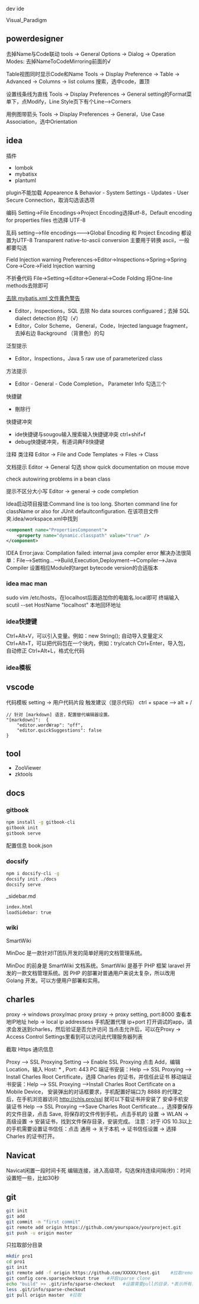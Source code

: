 dev ide

Visual_Paradigm

## powerdesigner
去掉Name与Code联动
tools -> General Options -> Dialog -> Operation Modes: 去掉NameToCodeMirroring前面的√

Table视图同时显示Code和Name
Tools -> Display Preference -> Table -> Advanced -> Columns -> list colums 搜索，选中code，置顶

设置线条线为直线
Tools -> Display Preferences -> General setting的Format菜单下，点Modify，Line Style页下有个Line-->Corners

用例图带箭头
Tools -> Display Preferences -> General，Use Case Association，选中Orientation

## idea
插件
- lombok
- mybatisx
- plantuml

plugin不能加载
Appearence & Behavior - System Settings - Updates - User Secure Connection，取消勾选该选项

编码
Setting->File Encodings->Project Encoding选择utf-8，Default encoding for properties files 也选择 UTF-8

乱码
setting-->file encodings--->Global Encoding 和 Project Encoding 都设置为UTF-8
Transparent native-to-ascii conversion 主要用于转换 ascii，一般都要勾选

Field Injection warning
Preferences->Editor->Inspections->Spring->Spring Core->Core->Field Injection warning

不折叠代码
File->Setting->Editor->General->Code Folding  将One-line methods去除即可

[去除 mybatis.xml 文件黄色警告](https://blog.csdn.net/wsjzzcbq/article/details/89528252)
- Editor，Inspections，SQL 去除 No data sources configuared；去掉 SQL dialect detection 的勾（√）
- Editor，Color Scheme， General，Code，Injected language fragment，去掉右边 Background （背景色）的勾

泛型提示
- Editor，Inspections，Java 5 raw use of parameterized class

方法提示
- Editor - General - Code Completion， Parameter Info 勾选三个

快捷鍵
- 刪除行

快捷键冲突
- ide快捷键与sougou输入搜索输入快捷键冲突 ctrl+shif+f
- debug快捷键冲突，有道词典F8快捷键

注释
类注释 Editor -> File and Code Templates -> Files -> Class

文档提示
Editor -> General 勾选 show quick documentation on mouse move

check autowiring problems in a bean class

提示不区分大小写
Editor -> general -> code completion

Idea启动项目报错:Command line is too long. Shorten command line for className or also for JUnit defaultconfiguration.
在该项目文件夹.idea/workspace.xml中找到
```xml
<component name="PropertiesComponent">
    <property name="dynamic.classpath" value="true" />
</component>
```

IDEA Error:java: Compilation failed: internal java compiler error
解决办法很简单：File-->Setting...-->Build,Execution,Deployment-->Compiler-->Java Compiler 设置相应Module的target bytecode version的合适版本

### idea mac man
sudo vim /etc/hosts，在localhost后面追加你的电脑名.local即可
终端输入 scutil --set HostName "localhost" 本地回环地址

### idea快捷键
Ctrl+Alt+V，可以引入变量。例如：new String(); 自动导入变量定义
Ctrl+Alt+T，可以把代码包在一个块内，例如：try/catch
Ctrl+Enter，导入包，自动修正
Ctrl+Alt+L，格式化代码

### idea模板

## vscode
代码模板
setting -> 用户代码片段
触发建议（提示代码） ctrl + space  --> alt + /

```
// 针对 [markdown] 语言，配置替代编辑器设置。
"[markdown]":  {
	"editor.wordWrap": "off",
	"editor.quickSuggestions": false
}
````

## tool
- ZooViewer
- zktools

## docs

### gitbook
```sh
npm install -g gitbook-cli
gitbook init
gitbook serve
```
配置信息 book.json

### docsify
```sh
npm i docsify-cli -g
docsify init ./docs
docsify serve
```
_sidebar.md
```sh
index.html
loadSidebar: true
```

### wiki
SmartWiki

MinDoc 是一款针对IT团队开发的简单好用的文档管理系统。

MinDoc 的前身是 SmartWiki 文档系统。SmartWiki 是基于 PHP 框架 laravel 开发的一款文档管理系统。因 PHP 的部署对普通用户来说太复杂，所以改用 Golang 开发。可以方便用户部署和实用。

## charles

proxy -> windows proxy/mac proxy
proxy -> proxy setting, port:8000
查看本地IP地址 help -> local ip addressess
手机配置代理 ip+port
打开调试的app，请求会发送到charles，然后验证是否允许访问
当点击允许后，可以在Proxy -> Access Control Settings里看到可以访问此代理服务器列表


截取 Https 通讯信息

Proxy –> SSL Proxying Setting –> Enable SSL Proxying 点击 Add，编辑Location，输入 Host: * , Port: 443
PC 端证书安装：Help –> SSL Proxying –> Install Charles Root Certificate，选择 Charles 的证书，并信任此证书
移动端证书安装：Help –> SSL Proxying –>Install Charles Root Certificate on a Mobile Device， 安装弹出的对话框要求，手机配置好端口为 8888 的代理之后，在手机浏览器访问 http://chls.pro/ssl 就可以下载证书并安装了
安卓手机安装证书 Help –> SSL Proxying –>Save Charles Root Certificate...，选择要保存的文件目录，点击 Save, 将保存的文件传到手机，点击手机的 设置 -> WLAN -> 高级设置 -> 安装证书，找到文件保存目录，安装完成。
注意：对于 iOS 10.3以上的手机需要设置证书信任：点击 通用 -> 关于本机 -> 证书信任设置 -> 选择 Charles 的证书打开。
## Navicat
Navicat闲置一段时间卡死 编辑连接，进入高级项，勾选保持连续间隔(秒)：时间设置短一些，比如30秒

## git
```sh
git init 
git add 
git commit -m "first commit"
git remote add origin https://github.com/yourspace/yourproject.git
git push -u origin master
```

只拉取部分目录
```sh
mkdir pro1
cd pro1
git init
git remote add -f origin https://github.com/XXXXX/test.git    #拉取remote的all objects信息
git config core.sparsecheckout true   #开启sparse clone
echo "build" >> .git/info/sparse-checkout   #设置需要pull的目录，*表示所有，!表示匹配相反的
less .git/info/sparse-checkout
git pull origin master  #拉取
```